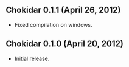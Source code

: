 ## Chokidar 0.1.1 (April 26, 2012)
* Fixed compilation on windows.

## Chokidar 0.1.0 (April 20, 2012)
* Initial release.
